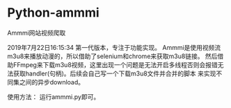 # Python-ammmi
Ammmi网站视频爬取

2019年7月22日16:15:34 
第一代版本，专注于功能实现。
Ammmi是使用视频流m3u8来播放动漫的，所以借助了selenium和chrome来获取m3u8链接。
然后借助FFmpeg来下载m3u8视频，这里出现一个问题是无法开启多线程否则会报错无法获取handler(句柄)。后续会自己写一个下载m3u8文件并合并的脚本
来实现不同集之间的异步download。

使用方法：
  运行ammmi.py即可。
